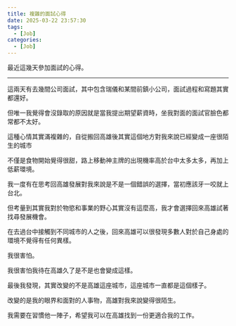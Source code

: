 ```yaml
---
title: 複雜的面試心得
date: 2025-03-22 23:57:30
tags:
  - [Job]
categories:
  - [Job]
---
```


最近這幾天參加面試的心得。

<!-- more -->

------

這兩天有去幾間公司面試，其中包含瑞儀和某間前鎮小公司，面試過程和寫題其實都還好。

但唯一我覺得會沒錄取的原因就是當我提出期望薪資時，坐我對面的面試官臉色都常都不太好。

這種心情其實滿複雜的，自從搬回高雄後其實這個地方對我來說已經變成一座很陌生的城市

不僅是食物開始覺得很甜，路上移動神主牌的出現機率高於台中太多太多，再加上低薪環境。

我一度有在思考回高雄發展對我來說是不是一個錯誤的選擇，當初應該牙一咬就上台北。

但考量到其實我對於物慾和事業的野心其實沒有這麼高，我才會選擇回來高雄試著找尋發展機會。

在去過台中接觸到不同城市的人之後，回來高雄可以很發現多數人對於自己身處的環境不覺得有任何異樣。

我很害怕。

我很害怕我待在高雄久了是不是也會變成這樣。

最後我發現，其實改變的不是高雄這座城市，這座城市一直都是這個樣子。

改變的是我的眼界和面對的人事物，高雄對我來說變得很陌生。

我需要在習慣他一陣子，希望我可以在高雄找到一份更適合我的工作。